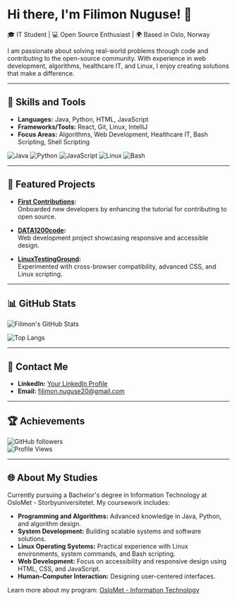 # Hi there, I'm Filimon Nuguse! 👋  
🎓 IT Student | 💻 Open Source Enthusiast | 🌍 Based in Oslo, Norway

I am passionate about solving real-world problems through code and contributing to the open-source community. With experience in web development, algorithms, healthcare IT, and Linux, I enjoy creating solutions that make a difference.

---

## 🚀 Skills and Tools
- **Languages:** Java, Python, HTML, JavaScript
- **Frameworks/Tools:** React, Git, Linux, IntelliJ
- **Focus Areas:** Algorithms, Web Development, Healthcare IT, Bash Scripting, Shell Scripting

![Java](https://img.shields.io/badge/Java-ED8B00?style=for-the-badge&logo=java&logoColor=white)
![Python](https://img.shields.io/badge/Python-3776AB?style=for-the-badge&logo=python&logoColor=white)
![JavaScript](https://img.shields.io/badge/JavaScript-F7DF1E?style=for-the-badge&logo=javascript&logoColor=black)
![Linux](https://img.shields.io/badge/Linux-FCC624?style=for-the-badge&logo=linux&logoColor=black)
![Bash](https://img.shields.io/badge/Bash-4EAA25?style=for-the-badge&logo=gnubash&logoColor=white)

---

## 🌟 Featured Projects
- **[First Contributions](https://github.com/Filimon-Coding/first-contributions):**  
  Onboarded new developers by enhancing the tutorial for contributing to open source.
  
- **[DATA1200code](https://github.com/Filimon-Coding/DATA1200code):**  
  Web development project showcasing responsive and accessible design.
  
- **[LinuxTestingGround](https://github.com/Filimon-Coding/LinuxTestingGround):**  
  Experimented with cross-browser compatibility, advanced CSS, and Linux scripting.

---

## 📊 GitHub Stats
![Filimon's GitHub Stats](https://github-readme-stats.vercel.app/api?username=Filimon-Coding&show_icons=true&theme=radical)

![Top Langs](https://github-readme-stats.vercel.app/api/top-langs/?username=Filimon-Coding&layout=compact&theme=radical)

---

## 📧 Contact Me
- **LinkedIn:** [Your LinkedIn Profile](https://linkedin.com/in/your-profile)
- **Email:** filimon.nuguse20@gmail.com

---

## 🏆 Achievements
![GitHub followers](https://img.shields.io/github/followers/Filimon-Coding?style=social)  
![Profile Views](https://komarev.com/ghpvc/?username=Filimon-Coding&color=green)

---

## 🌐 About My Studies
Currently pursuing a Bachelor's degree in Information Technology at OsloMet - Storbyuniversitetet. My coursework includes:
- **Programming and Algorithms:** Advanced knowledge in Java, Python, and algorithm design.
- **System Development:** Building scalable systems and software solutions.
- **Linux Operating Systems:** Practical experience with Linux environments, system commands, and Bash scripting.
- **Web Development:** Focus on accessibility and responsive design using HTML, CSS, and JavaScript.
- **Human-Computer Interaction:** Designing user-centered interfaces.

Learn more about my program: [OsloMet - Information Technology](https://www.oslomet.no/studier/tkd/informasjonsteknologi)
